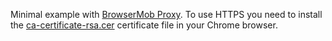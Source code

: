 Minimal example with [BrowserMob Proxy](https://github.com/lightbody/browsermob-proxy). To use HTTPS you need to install the [ca-certificate-rsa.cer](https://github.com/lightbody/browsermob-proxy/blob/master/browsermob-core/src/main/resources/sslSupport/ca-certificate-rsa.cer) certificate file in your Chrome browser.